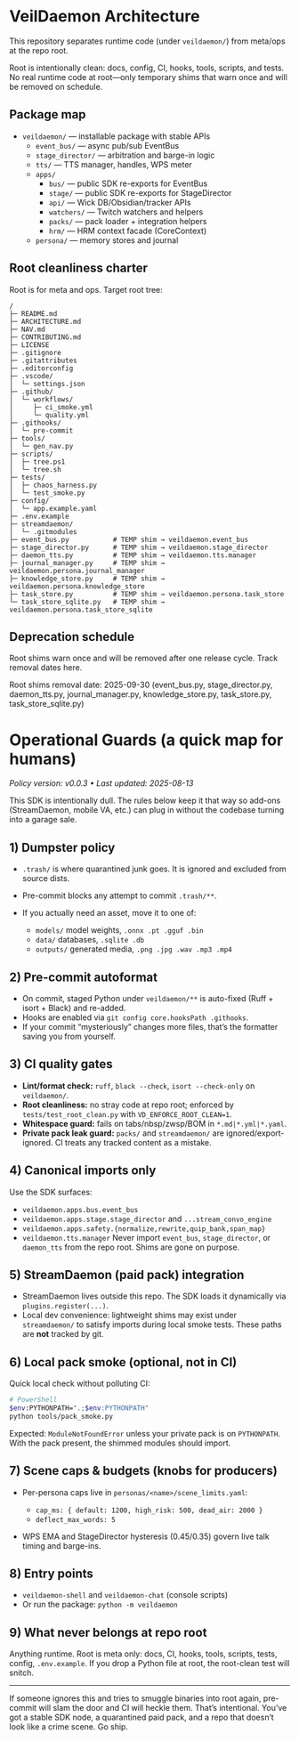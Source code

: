 # VeilDaemon Architecture

This repository separates runtime code (under `veildaemon/`) from meta/ops at the repo root.

Root is intentionally clean: docs, config, CI, hooks, tools, scripts, and tests. No real runtime code at root—only temporary shims that warn once and will be removed on schedule.

## Package map

- `veildaemon/` — installable package with stable APIs
  - `event_bus/` — async pub/sub EventBus
  - `stage_director/` — arbitration and barge-in logic
  - `tts/` — TTS manager, handles, WPS meter
  - `apps/`
    - `bus/` — public SDK re-exports for EventBus
    - `stage/` — public SDK re-exports for StageDirector
    - `api/` — Wick DB/Obsidian/tracker APIs
    - `watchers/` — Twitch watchers and helpers
    - `packs/` — pack loader + integration helpers
    - `hrm/` — HRM context facade (CoreContext)
  - `persona/` — memory stores and journal

## Root cleanliness charter

Root is for meta and ops. Target root tree:

```
/
├─ README.md
├─ ARCHITECTURE.md
├─ NAV.md
├─ CONTRIBUTING.md
├─ LICENSE
├─ .gitignore
├─ .gitattributes
├─ .editorconfig
├─ .vscode/
│  └─ settings.json
├─ .github/
│  └─ workflows/
│     ├─ ci_smoke.yml
│     └─ quality.yml
├─ .githooks/
│  └─ pre-commit
├─ tools/
│  └─ gen_nav.py
├─ scripts/
│  ├─ tree.ps1
│  └─ tree.sh
├─ tests/
│  ├─ chaos_harness.py
│  └─ test_smoke.py
├─ config/
│  └─ app.example.yaml
├─ .env.example
├─ streamdaemon/
│  └─ .gitmodules
├─ event_bus.py           # TEMP shim → veildaemon.event_bus
├─ stage_director.py      # TEMP shim → veildaemon.stage_director
├─ daemon_tts.py          # TEMP shim → veildaemon.tts.manager
├─ journal_manager.py     # TEMP shim → veildaemon.persona.journal_manager
├─ knowledge_store.py     # TEMP shim → veildaemon.persona.knowledge_store
├─ task_store.py          # TEMP shim → veildaemon.persona.task_store
└─ task_store_sqlite.py   # TEMP shim → veildaemon.persona.task_store_sqlite
```

## Deprecation schedule

Root shims warn once and will be removed after one release cycle. Track removal dates here.

Root shims removal date: 2025-09-30 (event_bus.py, stage_director.py, daemon_tts.py, journal_manager.py, knowledge_store.py, task_store.py, task_store_sqlite.py)


# Operational Guards (a quick map for humans)

_Policy version: v0.0.3 • Last updated: 2025-08-13_

This SDK is intentionally dull. The rules below keep it that way so add-ons (StreamDaemon, mobile VA, etc.) can plug in without the codebase turning into a garage sale.

## 1) Dumpster policy

* `.trash/` is where quarantined junk goes. It is ignored and excluded from source dists.
* Pre-commit blocks any attempt to commit `.trash/**`.
* If you actually need an asset, move it to one of:

  * `models/` model weights, `.onnx .pt .gguf .bin`
  * `data/` databases, `.sqlite .db`
  * `outputs/` generated media, `.png .jpg .wav .mp3 .mp4`

## 2) Pre-commit autoformat

* On commit, staged Python under `veildaemon/**` is auto-fixed (Ruff + isort + Black) and re-added.
* Hooks are enabled via `git config core.hooksPath .githooks`.
* If your commit “mysteriously” changes more files, that’s the formatter saving you from yourself.

## 3) CI quality gates

* **Lint/format check:** `ruff`, `black --check`, `isort --check-only` on `veildaemon/`.
* **Root cleanliness:** no stray code at repo root; enforced by `tests/test_root_clean.py` with `VD_ENFORCE_ROOT_CLEAN=1`.
* **Whitespace guard:** fails on tabs/nbsp/zwsp/BOM in `*.md|*.yml|*.yaml`.
* **Private pack leak guard:** `packs/` and `streamdaemon/` are ignored/export-ignored. CI treats any tracked content as a mistake.

## 4) Canonical imports only

Use the SDK surfaces:

* `veildaemon.apps.bus.event_bus`
* `veildaemon.apps.stage.stage_director` and `...stream_convo_engine`
* `veildaemon.apps.safety.{normalize,rewrite,quip_bank,span_map}`
* `veildaemon.tts.manager`
  Never import `event_bus`, `stage_director`, or `daemon_tts` from the repo root. Shims are gone on purpose.

## 5) StreamDaemon (paid pack) integration

* StreamDaemon lives outside this repo. The SDK loads it dynamically via `plugins.register(...)`.
* Local dev convenience: lightweight shims may exist under `streamdaemon/` to satisfy imports during local smoke tests. These paths are **not** tracked by git.

## 6) Local pack smoke (optional, not in CI)

Quick local check without polluting CI:

```bash
# PowerShell
$env:PYTHONPATH=".;$env:PYTHONPATH"
python tools/pack_smoke.py
```

Expected: `ModuleNotFoundError` unless your private pack is on `PYTHONPATH`. With the pack present, the shimmed modules should import.

## 7) Scene caps & budgets (knobs for producers)

* Per-persona caps live in `personas/<name>/scene_limits.yaml`:

  * `cap_ms: { default: 1200, high_risk: 500, dead_air: 2000 }`
  * `deflect_max_words: 5`
* WPS EMA and StageDirector hysteresis (0.45/0.35) govern live talk timing and barge-ins.

## 8) Entry points

* `veildaemon-shell` and `veildaemon-chat` (console scripts)
* Or run the package: `python -m veildaemon`

## 9) What never belongs at repo root

Anything runtime. Root is meta only: docs, CI, hooks, tools, scripts, tests, config, `.env.example`. If you drop a Python file at root, the root-clean test will snitch.

---

If someone ignores this and tries to smuggle binaries into root again, pre-commit will slam the door and CI will heckle them. That’s intentional. You’ve got a stable SDK node, a quarantined paid pack, and a repo that doesn’t look like a crime scene. Go ship.

